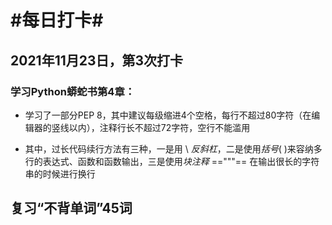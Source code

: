# #每日打卡#

## 2021年11月23日，第3次打卡

### 学习Python蟒蛇书第4章：

* 学习了一部分PEP 8，其中建议每级缩进4个空格，每行不超过80字符（在编辑器的竖线以内），注释行长不超过72字符，空行不能滥用

* 其中，过长代码续行方法有三种，一是用 \ *反斜杠*，二是使用*括号*( )来容纳多行的表达式、函数和函数输出，三是使用*块注释* =="""== 在输出很长的字符串的时候进行换行

## 复习“不背单词”45词

  